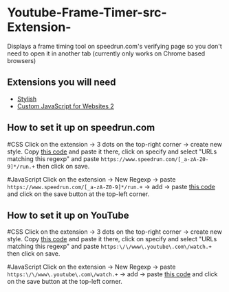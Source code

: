 # Youtube-Frame-Timer-src-Extension-
Displays a frame timing tool on speedrun.com's verifying page so you don't need to open it in another tab (currently only works on Chrome based browsers)

## Extensions you will need
* [Stylish](https://chrome.google.com/webstore/detail/stylish-custom-themes-for/fjnbnpbmkenffdnngjfgmeleoegfcffe)
* [Custom JavaScript for Websites 2](https://chrome.google.com/webstore/detail/custom-javascript-for-web/ddbjnfjiigjmcpcpkmhogomapikjbjdk)

## How to set it up on speedrun.com
#CSS
Click on the extension -> 3 dots on the top-right corner -> create new style. Copy [this code](https://github.com/RafaeI11/Youtube-Frame-Timer-Extension/blob/main/style_src.css) and paste it there, click on specify and select "URLs matching this regexp" and paste `https://www.speedrun.com/[_a-zA-Z0-9]*/run.+` then click on save.

#JavaScript
Click on the extension -> New Regexp -> paste `https://www.speedrun.com/[_a-zA-Z0-9]*/run.+` -> add -> paste [this code](https://github.com/RafaeI11/Youtube-Frame-Timer-Extension/blob/main/main_src.js) and click on the save button at the top-left corner.

## How to set it up on YouTube
#CSS
Click on the extension -> 3 dots on the top-right corner -> create new style. Copy [this code](https://github.com/RafaeI11/Youtube-Frame-Timer-Extension/blob/main/style_yt.css) and paste it there, click on specify and select "URLs matching this regexp" and paste `https:\/\/www\.youtube\.com\/watch.+` then click on save.

#JavaScript
Click on the extension -> New Regexp -> paste `https:\/\/www\.youtube\.com\/watch.+` -> add -> paste [this code](https://github.com/RafaeI11/Youtube-Frame-Timer-Extension/blob/main/main_yt.js) and click on the save button at the top-left corner.
